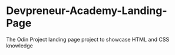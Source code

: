# Devpreneur-Academy-Landing-Page
The Odin Project landing page project to showcase HTML and CSS knowledge 
